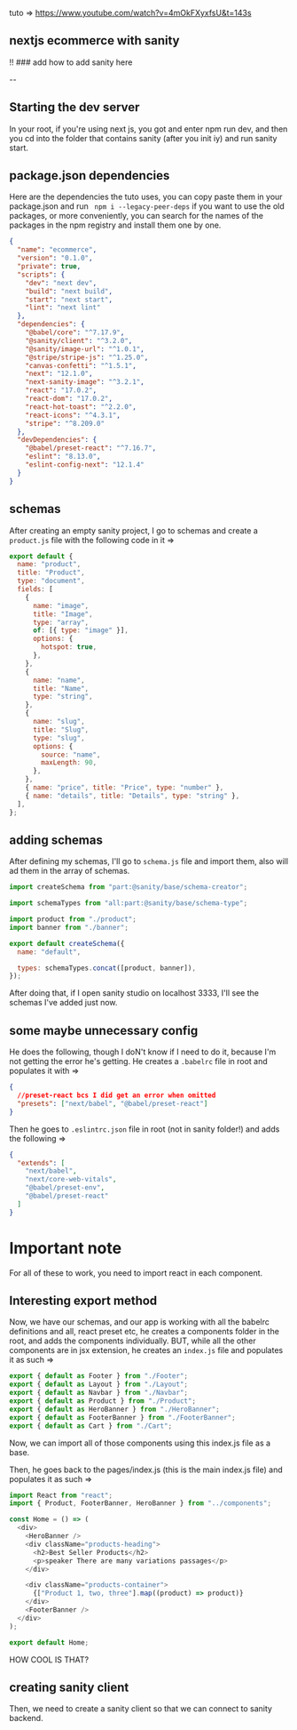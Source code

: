 tuto => https://www.youtube.com/watch?v=4mOkFXyxfsU&t=143s

## nextjs ecommerce with sanity

!! ### add how to add sanity here

--

## Starting the dev server

In your root, if you're using next js, you got and enter npm run dev, and then you cd into the folder that contains sanity (after you init iy) and run sanity start.

## package.json dependencies

Here are the dependencies the tuto uses, you can copy paste them in your package.json and run ` npm i --legacy-peer-deps` if you want to use the old packages, or more conveniently, you can search for the names of the packages in the npm registry and install them one by one.

```json
{
  "name": "ecommerce",
  "version": "0.1.0",
  "private": true,
  "scripts": {
    "dev": "next dev",
    "build": "next build",
    "start": "next start",
    "lint": "next lint"
  },
  "dependencies": {
    "@babel/core": "^7.17.9",
    "@sanity/client": "^3.2.0",
    "@sanity/image-url": "^1.0.1",
    "@stripe/stripe-js": "^1.25.0",
    "canvas-confetti": "^1.5.1",
    "next": "12.1.0",
    "next-sanity-image": "^3.2.1",
    "react": "17.0.2",
    "react-dom": "17.0.2",
    "react-hot-toast": "^2.2.0",
    "react-icons": "^4.3.1",
    "stripe": "^8.209.0"
  },
  "devDependencies": {
    "@babel/preset-react": "^7.16.7",
    "eslint": "8.13.0",
    "eslint-config-next": "12.1.4"
  }
}
```

## schemas

After creating an empty sanity project, I go to schemas and create a `product.js` file with the following code in it =>

```javascript
export default {
  name: "product",
  title: "Product",
  type: "document",
  fields: [
    {
      name: "image",
      title: "Image",
      type: "array",
      of: [{ type: "image" }],
      options: {
        hotspot: true,
      },
    },
    {
      name: "name",
      title: "Name",
      type: "string",
    },
    {
      name: "slug",
      title: "Slug",
      type: "slug",
      options: {
        source: "name",
        maxLength: 90,
      },
    },
    { name: "price", title: "Price", type: "number" },
    { name: "details", title: "Details", type: "string" },
  ],
};
```

## adding schemas

After defining my schemas, I'll go to `schema.js` file and import them, also will ad them in the array of schemas.

```javascript
import createSchema from "part:@sanity/base/schema-creator";

import schemaTypes from "all:part:@sanity/base/schema-type";

import product from "./product";
import banner from "./banner";

export default createSchema({
  name: "default",

  types: schemaTypes.concat([product, banner]),
});
```

After doing that, if I open sanity studio on localhost 3333, I'll see the schemas I've added just now.

## some maybe unnecessary config

He does the following, though I doN't know if I need to do it, because I'm not getting the error he's getting. He creates a `.babelrc` file in root and populates it with =>

```json
{
  //preset-react bcs I did get an error when omitted
  "presets": ["next/babel", "@babel/preset-react"]
}
```

Then he goes to `.eslintrc.json` file in root (not in sanity folder!) and adds the following =>

```json
{
  "extends": [
    "next/babel",
    "next/core-web-vitals",
    "@babel/preset-env",
    "@babel/preset-react"
  ]
}
```

# Important note

For all of these to work, you need to import react in each component.

## Interesting export method

Now, we have our schemas, and our app is working with all the babelrc definitions and all, react preset etc, he creates a components folder in the root, and adds the components individually. BUT, while all the other components are in jsx extension, he creates an `index.js` file and populates it as such =>

```javascript
export { default as Footer } from "./Footer";
export { default as Layout } from "./Layout";
export { default as Navbar } from "./Navbar";
export { default as Product } from "./Product";
export { default as HeroBanner } from "./HeroBanner";
export { default as FooterBanner } from "./FooterBanner";
export { default as Cart } from "./Cart";
```

Now, we can import all of those components using this index.js file as a base.

Then, he goes back to the pages/index.js (this is the main index.js file) and populates it as such =>

```javascript
import React from "react";
import { Product, FooterBanner, HeroBanner } from "../components";

const Home = () => (
  <div>
    <HeroBanner />
    <div className="products-heading">
      <h2>Best Seller Products</h2>
      <p>speaker There are many variations passages</p>
    </div>

    <div className="products-container">
      {["Product 1, two, three"].map((product) => product)}
    </div>
    <FooterBanner />
  </div>
);

export default Home;
```

HOW COOL IS THAT?

## creating sanity client

Then, we need to create a sanity client so that we can connect to sanity backend.
